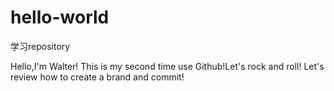 # hello-world
学习repository

Hello,I'm Walter!
This is my second time use Github!Let's rock and roll!
Let's review how to create a brand and commit!
